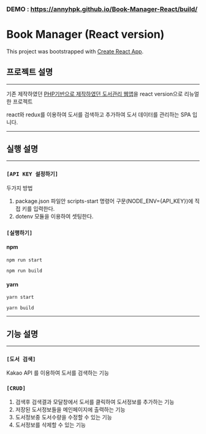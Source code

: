 ### DEMO : https://annyhpk.github.io/Book-Manager-React/build/

# Book Manager (React version)

This project was bootstrapped with [Create React App](https://github.com/facebook/create-react-app).

## 프로젝트 설명

---

기존 제작하였던 [PHP기반으로 제작하였던 도서관리 웹앱](https://github.com/annyhpk/Book-Manager-WebApp)을 react version으로 리뉴얼한 프로젝트

react와 redux를 이용하여 도서를 검색하고 추가하여 도서 데이터를 관리하는 SPA 입니다.

---

## 실행 설명

---

### `[API KEY 설정하기]`

두가지 방법

1. package.json 파일안 scripts-start 명령어 구문(NODE_ENV={API_KEY})에 직접 키를 입력한다.
2. dotenv 모듈을 이용하여 셋팅한다.

### `[실행하기]`

#### npm 


`
npm run start
`


`
npm run build
`


#### yarn 


`
yarn start 
`


`
yarn build
`

---

## 기능 설명

---

### `[도서 검색]`

Kakao API 를 이용하여 도서를 검색하는 기능

### `[CRUD]`

1. 검색후 검색결과 모달창에서 도서를 클릭하여 도서정보를 추가하는 기능
2. 저장된 도서정보들을 메인페이지에 출력하는 기능
3. 도서정보중 도서수량을 수정할 수 있는 기능
4. 도서정보를 삭제할 수 있는 기능
